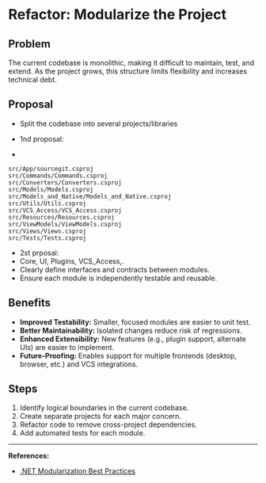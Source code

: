# Refactor: Modularize the Project

## Problem
The current codebase is monolithic, making it difficult to maintain, test, and extend. As the project grows, this structure limits flexibility and increases technical debt.

## Proposal
- Split the codebase into several projects/libraries 

-  1nd proposal:
-  
```  
src/App/sourcegit.csproj
src/Commands/Commands.csproj
src/Converters/Converters.csproj
src/Models/Models.csproj
src/Models_and_Native/Models_and_Native.csproj
src/Utils/Utils.csproj
src/VCS_Access/VCS_Access.csproj
src/Resources/Resources.csproj
src/ViewModels/ViewModels.csproj
src/Views/Views.csproj
src/Tests/Tests.csproj
```
- 2st prposal:
-  Core, UI, Plugins, VCS_Access,.
- Clearly define interfaces and contracts between modules.
- Ensure each module is independently testable and reusable.

## Benefits
- **Improved Testability:** Smaller, focused modules are easier to unit test.
- **Better Maintainability:** Isolated changes reduce risk of regressions.
- **Enhanced Extensibility:** New features (e.g., plugin support, alternate UIs) are easier to implement.
- **Future-Proofing:** Enables support for multiple frontends (desktop, browser, etc.) and VCS integrations.

## Steps
1. Identify logical boundaries in the current codebase.
2. Create separate projects for each major concern.
3. Refactor code to remove cross-project dependencies.
4. Add automated tests for each module.

---

**References:**
- [.NET Modularization Best Practices](https://docs.microsoft.com/en-us/dotnet/standard/modularity/)
